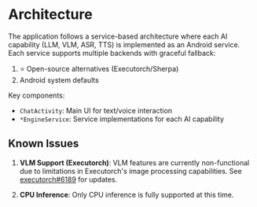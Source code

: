 # Architecture

The application follows a service-based architecture where each AI capability (LLM, VLM, ASR, TTS) is implemented as an Android service. Each service supports multiple backends with graceful fallback:

1. ⭐️ Open-source alternatives (Executorch/Sherpa)
2. Android system defaults

Key components:
- `ChatActivity`: Main UI for text/voice interaction
- `*EngineService`: Service implementations for each AI capability

## Known Issues

1. **VLM Support (Executorch)**: VLM features are currently non-functional due to limitations in Executorch's image processing capabilities. See [executorch#6189](https://github.com/pytorch/executorch/issues/6189) for updates.

2. **CPU Inference**: Only CPU inference is fully supported at this time. 